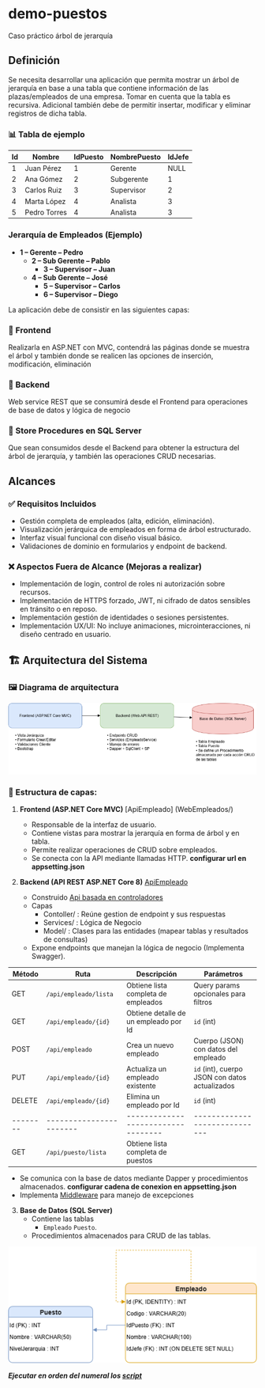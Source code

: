 # demo-puestos
Caso práctico árbol de jerarquía

## Definición

Se necesita desarrollar una aplicación que permita mostrar un árbol de jerarquía en base a una tabla 
que contiene información de las plazas/empleados de una empresa. Tomar en cuenta que la tabla es 
recursiva. Adicional también debe de permitir insertar, modificar y eliminar registros de dicha tabla.  

### 📊 Tabla de ejemplo

| Id  | Nombre        | IdPuesto     | NombrePuesto   | IdJefe |
|-----|---------------|--------------|----------------|--------|
| 1   | Juan Pérez    | 1            | Gerente        | NULL   |
| 2   | Ana Gómez     | 2            | Subgerente     | 1      |
| 3   | Carlos Ruiz   | 3            | Supervisor     | 2      |
| 4   | Marta López   | 4            | Analista       | 3      |
| 5   | Pedro Torres  | 4            | Analista       | 3      |


### Jerarquía de Empleados (Ejemplo)

- **1 – Gerente – Pedro**
  - **2 – Sub Gerente – Pablo**
    - **3 – Supervisor – Juan**
  - **4 – Sub Gerente – José**
    - **5 – Supervisor – Carlos**
    - **6 – Supervisor – Diego**

La aplicación debe de consistir en las siguientes capas:

### 🔹 Frontend
Realizarla en ASP.NET con MVC, contendrá las páginas donde se muestra el árbol y 
también donde se realicen las opciones de inserción, modificación, eliminación

### 🔹 Backend
Web service REST que se consumirá desde el Frontend para operaciones de base de 
datos y lógica de negocio 

### 🔹 Store Procedures en SQL Server
Que sean consumidos desde el Backend para obtener la estructura del árbol de jerarquía, y también las operaciones CRUD necesarias.


## Alcances

### ✅ Requisitos Incluidos

- Gestión completa de empleados (alta, edición, eliminación).
- Visualización jerárquica de empleados en forma de árbol estructurado.
- Interfaz visual funcional con diseño visual básico.
- Validaciones de dominio en formularios y endpoint de backend.

### ❌ Aspectos Fuera de Alcance (Mejoras a realizar)

- Implementación de login, control de roles ni autorización sobre recursos.
- Implementación de HTTPS forzado, JWT, ni cifrado de datos sensibles en tránsito o en reposo.
- Implementación gestión de identidades o sesiones persistentes.
- Implementación UX/UI: No incluye animaciones, microinteracciones, ni diseño centrado en usuario.


## 🏗️ Arquitectura del Sistema

### 🖼️ Diagrama de arquitectura

![Diagrama de Arquitectura](/images/arquitectura.png) 

### 🔹 Estructura de capas:

1. **Frontend (ASP.NET Core MVC)** [ApiEmpleado] (WebEmpleados/)
   - Responsable de la interfaz de usuario.
   - Contiene vistas para mostrar la jerarquía en forma de árbol y en tabla.
   - Permite realizar operaciones de CRUD sobre empleados.
   - Se conecta con la API mediante llamadas HTTP. **configurar url en appsetting.json**

2. **Backend (API REST ASP.NET Core 8)** [ApiEmpleado](ApiEmpleados/)
   - Construido [Api basada en controladores](https://learn.microsoft.com/en-us/aspnet/core/web-api/?view=aspnetcore-8.0)
   - Capas
     - Contoller/ : Reúne gestion de endpoint y sus respuestas
     - Services/ : Lógica de Negocio
     - Model/ : Clases para las entidades (mapear tablas y resultados de consultas) 
   - Expone endpoints que manejan la lógica de negocio (Implementa Swagger).

| Método | Ruta                  | Descripción                        | Parámetros                  |
|--------|-----------------------|----------------------------------|-----------------------------|
| GET    | `/api/empleado/lista` | Obtiene lista completa de empleados | Query params opcionales para filtros |
| GET    | `/api/empleado/{id}`  | Obtiene detalle de un empleado por Id | `id` (int)                  |
| POST   | `/api/empleado`       | Crea un nuevo empleado             | Cuerpo (JSON) con datos del empleado |
| PUT    | `/api/empleado/{id}`  | Actualiza un empleado existente    | `id` (int), cuerpo JSON con datos actualizados |
| DELETE | `/api/empleado/{id}`  | Elimina un empleado por Id         | `id` (int)                  |
|--------|-----------------------|----------------------------------|-----------------------------|
| GET    | `/api/puesto/lista`        | Obtiene lista completa de puestos |                             |
   
   - Se comunica con la base de datos mediante Dapper y procedimientos almacenados. **configurar cadena de conexion en appsetting.json**
   - Implementa [Middleware](https://learn.microsoft.com/en-us/aspnet/core/fundamentals/error-handling?view=aspnetcore-8.0#exception-handler-lambda) para manejo de excepciones 

3. **Base de Datos (SQL Server)**
   - Contiene las tablas
     - `Empleado` `Puesto`.
   - Procedimientos almacenados para CRUD de las tablas.

![Modelo relacional](/images/er.png)

***Ejecutar en orden del numeral los [script](script)***

